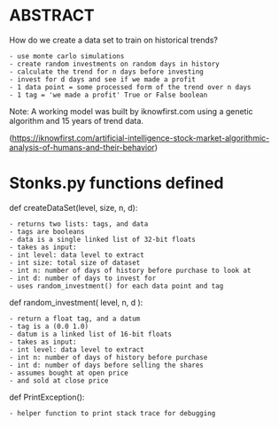 # ABSTRACT

How do we create a data set to train on historical trends?

	- use monte carlo simulations
	- create random investments on random days in history
	- calculate the trend for n days before investing
	- invest for d days and see if we made a profit
	- 1 data point = some processed form of the trend over n days
	- 1 tag = 'we made a profit' True or False boolean 

Note: A working model was built by iknowfirst.com using a genetic algorithm and 15 years of trend data. 

(https://iknowfirst.com/artificial-intelligence-stock-market-algorithmic-analysis-of-humans-and-their-behavior)

# Stonks.py functions defined

def createDataSet(level, size, n, d):

	- returns two lists: tags, and data
	- tags are booleans
	- data is a single linked list of 32-bit floats
	- takes as input:
	- int level: data level to extract
	- int size: total size of dataset
	- int n: number of days of history before purchase to look at
	- int d: number of days to invest for
	- uses random_investment() for each data point and tag

def random_investment( level, n, d ):

	- return a float tag, and a datum
	- tag is a (0.0 1.0)
	- datum is a linked list of 16-bit floats
	- takes as input:
	- int level: data level to extract
	- int n: number of days of history before purchase
	- int d: number of days before selling the shares
	- assumes bought at open price
	- and sold at close price

def PrintException():

	- helper function to print stack trace for debugging
